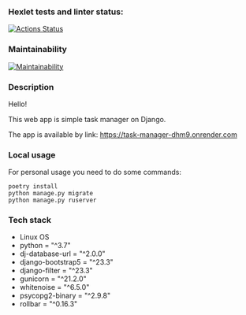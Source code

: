 ### Hexlet tests and linter status:
[![Actions Status](https://github.com/Neyghyw/python-project-52/workflows/hexlet-check/badge.svg)](https://github.com/Neyghyw/python-project-52/actions)

### Maintainability
[![Maintainability](https://api.codeclimate.com/v1/badges/8afa2c425bd854052cf1/maintainability)](https://codeclimate.com/github/Neyghyw/python-project-52/maintainability)

### Description
Hello!

This web app is simple task manager on Django.

The app is available by link: https://task-manager-dhm9.onrender.com

### Local usage
For personal usage you need to do some commands:
```
poetry install
python manage.py migrate
python manage.py ruserver
```

### Tech stack
* Linux OS
* python = "^3.7"
* dj-database-url = "^2.0.0"
* django-bootstrap5 = "^23.3"
* django-filter = "^23.3"
* gunicorn = "^21.2.0"
* whitenoise = "^6.5.0"
* psycopg2-binary = "^2.9.8"
* rollbar = "^0.16.3"
